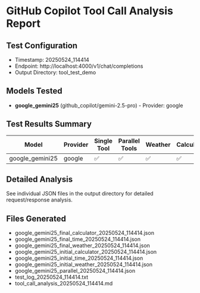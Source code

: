 # GitHub Copilot Tool Call Analysis Report

## Test Configuration
- Timestamp: 20250524_114414
- Endpoint: http://localhost:4000/v1/chat/completions
- Output Directory: tool_test_demo

## Models Tested

- **google_gemini25** (github_copilot/gemini-2.5-pro) - Provider: google

## Test Results Summary

| Model | Provider | Single Tool | Parallel Tools | Weather | Calculator | Time |
|-------|----------|-------------|----------------|---------|------------|------|
| google_gemini25 | google | ✅ | ✅ | ✅ | ✅ | ✅ |

## Detailed Analysis

See individual JSON files in the output directory for detailed request/response analysis.

## Files Generated

- google_gemini25_final_calculator_20250524_114414.json
- google_gemini25_final_time_20250524_114414.json
- google_gemini25_final_weather_20250524_114414.json
- google_gemini25_initial_calculator_20250524_114414.json
- google_gemini25_initial_time_20250524_114414.json
- google_gemini25_initial_weather_20250524_114414.json
- google_gemini25_parallel_20250524_114414.json
- test_log_20250524_114414.txt
- tool_call_analysis_20250524_114414.md
